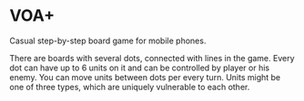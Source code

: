 # VOA+
Casual step-by-step board game for mobile phones.

There are boards with several dots, connected with lines in the game. Every dot can have up to 6 units on it and can be controlled by player or his enemy. You can move units between dots per every turn. Units might be one of three types, which are uniquely vulnerable to each other.
